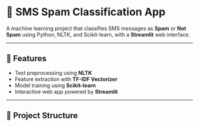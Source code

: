 # 📩 SMS Spam Classification App

A machine learning project that classifies SMS messages as **Spam** or **Not Spam** using Python, NLTK, and Scikit-learn, with a **Streamlit** web interface.

---

## 🚀 Features
- Text preprocessing using **NLTK**
- Feature extraction with **TF-IDF Vectorizer**
- Model training using **Scikit-learn**
- Interactive web app powered by **Streamlit**

---

## 📂 Project Structure
